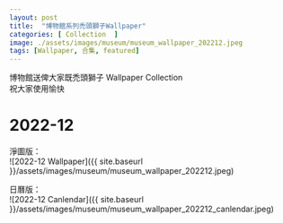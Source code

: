 ```yaml
---
layout: post
title:  "博物館系列禿頭獅子Wallpaper"
categories: [ Collection  ]
image: ./assets/images/museum/museum_wallpaper_202212.jpeg
tags: [Wallpaper, 合集, featured]
---
```

博物館送俾大家既禿頭獅子 Wallpaper Collection<br> 
祝大家使用愉快

# 2022-12 <br>
淨圖版：<br>
![2022-12 Wallpaper]({{ site.baseurl }}/assets/images/museum/museum_wallpaper_202212.jpeg)

日曆版：<br>
![2022-12 Canlendar]({{ site.baseurl }}/assets/images/museum/museum_wallpaper_202212_canlendar.jpeg)

